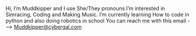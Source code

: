 Hi, I’m Muddkipper and I use She/They pronouns
I’m interested in Simracing, Coding and Making Music.
I’m currently learning How to code in python and also doing robotics in school 
You can reach me with this email ---> Muddkipper@cybergal.com


<!---
Muddkipper/Muddkipper is a ✨ special ✨ repository because its `README.md` (this file) appears on your GitHub profile.
You can click the Preview link to take a look at your changes.
--->
